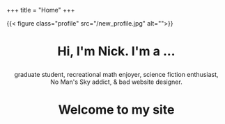 +++
title = "Home"
+++

{{< figure class="profile" src="/new_profile.jpg" alt="">}}


# <p style="text-align: center;"> Hi, I'm Nick.  I'm a ...</p>
<p style = "text-align: center;"> graduate student, recreational math enjoyer, science fiction enthusiast, <br> No Man's Sky addict, & bad website designer.  </p>

# <p style = "text-align: center;"> Welcome to my site </p>





